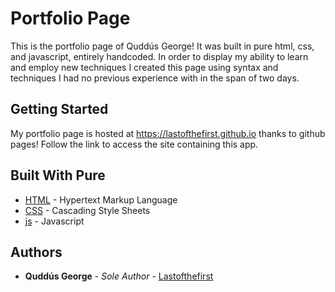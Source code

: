 # Portfolio Page

This is the portfolio page of Quddús George! It was built in pure html, css, and javascript, entirely handcoded. In order to display my ability to learn and employ new techniques I created this page using syntax and techniques I had no previous experience with in the span of two days.

## Getting Started

My portfolio page is hosted at https://lastofthefirst.github.io thanks to github pages! Follow the link to access the site containing this app.

## Built With Pure

* [HTML](https://en.wikipedia.org/wiki/HTML) - Hypertext Markup Language
* [CSS](https://en.wikipedia.org/wiki/Cascading_Style_Sheets) - Cascading Style Sheets
* [js](https://en.wikipedia.org/wiki/JavaScript) - Javascript

## Authors

* **Quddús George** - *Sole Author* - [Lastofthefirst](https://github.com/Lastofthefirst)
